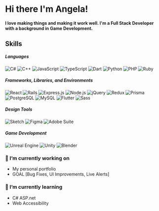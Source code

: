 # Hi there I'm Angela!
#### I love making things and making it work well. I'm a Full Stack Developer with a background in Game Development. 

## Skills
##### Languages
![C#](https://img.shields.io/badge/C%23-%23239120.svg?style=flat&logo=C%20Sharp&logoColor=white)
![C++](https://img.shields.io/badge/C%2B%2B-%2300599C.svg?style=flat&logo=C%2B%2B&logoColor=white)
![JavaScript](https://img.shields.io/badge/JavaScript-%23F7DF1E.svg?style=flat&logo=JavaScript&logoColor=white)
![TypeScript](https://img.shields.io/badge/TypeScript-%233178C6.svg?style=flat&logo=TypeScript&logoColor=white)
![Dart](https://img.shields.io/badge/Dart-%230175C2.svg?style=flat&logo=Dart&logoColor=white)
![Python](https://img.shields.io/badge/Python-%233776AB.svg?style=flat&logo=Python&logoColor=white)
![PHP](https://img.shields.io/badge/PHP-%23777BB4.svg?style=flat&logo=PHP&logoColor=white)
![Ruby](https://img.shields.io/badge/Ruby-%23CC342D.svg?style=flat&logo=Ruby&logoColor=white)

##### Frameworks, Libraries, and Environments
![React](https://img.shields.io/badge/React-%2361DAFB.svg?style=flat&logo=React&logoColor=white)
![Rails](https://img.shields.io/badge/Rails-%23CC0000.svg?style=flat&logo=Ruby%20on%20Rails&logoColor=white)
![Express.js](https://img.shields.io/badge/Express.js-%23404d59.svg?style=flat&logo=express&logoColor=%2361DAFB)
![Node.js](https://img.shields.io/badge/Node.js-%23339933.svg?style=flat&logo=Node.js&logoColor=white)
![jQuery](https://img.shields.io/badge/jQuery-%230769AD.svg?style=flat&logo=jQuery&logoColor=white)
![Redux](https://img.shields.io/badge/Redux-%23764ABC.svg?style=flat&logo=Redux&logoColor=white)
![Prisma](https://img.shields.io/badge/Prisma-%232D3748.svg?style=flat&logo=Prisma&logoColor=white)
![PostgreSQL](https://img.shields.io/badge/PostgreSQL-%23336791.svg?style=flat&logo=postgresql&logoColor=white)
![MySQL](https://img.shields.io/badge/MySQL-%234479A1.svg?style=flat&logo=MySQL&logoColor=white)
![Flutter](https://img.shields.io/badge/Flutter-%2302569B.svg?style=flat&logo=flutter&logoColor=white)
![Sass](https://img.shields.io/badge/Sass-%23CC6699.svg?style=flat&logo=Sass&logoColor=white)

##### Design Tools
![Sketch](https://img.shields.io/badge/Sketch-%23F7B500.svg?style=flat&logo=Sketch&logoColor=white)
![Figma](https://img.shields.io/badge/Figma-%23F24E1E.svg?style=flat&logo=Figma&logoColor=white)
![Adobe Suite](https://img.shields.io/badge/Adobe%20Suite-%23FF0000.svg?style=flat&logo=Adobe&logoColor=white)

##### Game Development 
![Unreal Engine](https://img.shields.io/badge/Unreal%20Engine-%23313131.svg?style=flat&logo=Unreal%20Engine&logoColor=white)
![Unity](https://img.shields.io/badge/Unity-%23000000.svg?style=flat&logo=Unity&logoColor=white)
![Blender](https://img.shields.io/badge/Blender-%23F5792A.svg?style=flat&logo=Blender&logoColor=white)



### 🔭 I’m currently working on
  - My personal portfolio
  - GOAL [Bug Fixes, UI Improvements, Live Alerts]
### 🌱 I’m currently learning
  - C# ASP.net
  - Web Accessibility
 

<!-- 
- 👯 I’m looking to collaborate on ...
- 🤔 I’m looking for help with ...
- 💬 Ask me about ...
- 📫 How to reach me: ...
- 😄 Pronouns: ...

![<Badge Name>](https://img.shields.io/badge/<Badge Text>-<Background Color>?style=for-the-badge&logo=<Icon Name>&logoColor=<Logo Color>)
4d4c49
-- !>


